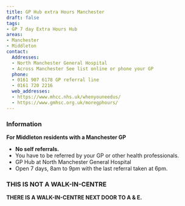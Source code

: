 ```yaml
---
title: GP Hub extra Hours Manchester
draft: false
tags:
- GP 7 day Extra Hours Hub
areas:
- Manchester
- Middleton
contact:
  Addresses:
  - North Manchester General Hospital
  - Across Manchester See list online or phone your GP
  phone:
  - 0161 907 6178 GP referral line
  - 0161 720 2216
  web_addresses:
  - https://www.mhcc.nhs.uk/whenyouneedus/
  - https://www.gmhsc.org.uk/moregphours/
---
```

### Information
**For Middleton residents with a Manchester GP**  

- **No self referrals.**
- You have to be referred by your GP or other health professionals.  
- GP Hub at North Manchester General Hospital  
- Open 7 days, 8am to 9pm with the last referral
taken at 6pm.  

### THIS IS NOT A WALK-IN-CENTRE  
**THERE IS A WALK-IN-CENTRE NEXT DOOR TO  A & E.**  

